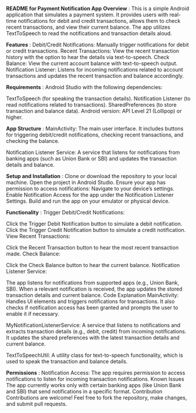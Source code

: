 **README for Payment Notification App**
**Overview** : 
This is a simple Android application that simulates a payment system. It provides users with real-time notifications for debit and credit transactions, allows them to check recent transactions, and view their current balance. The app utilizes TextToSpeech to read the notifications and transaction details aloud.

**Features** : 
Debit/Credit Notifications: Manually trigger notifications for debit or credit transactions.
Recent Transactions: View the recent transaction history with the option to hear the details via text-to-speech.
Check Balance: View the current account balance with text-to-speech output.
Notification Listener: Listens for incoming notifications related to account transactions and updates the recent transaction and balance accordingly.


**Requirements** : 
Android Studio with the following dependencies:

TextToSpeech (for speaking the transaction details).
Notification Listener (to read notifications related to transactions).
SharedPreferences (to store transaction and balance data).
Android version: API Level 21 (Lollipop) or higher.

**App Structure** : 
MainActivity: The main user interface. It includes buttons for triggering debit/credit notifications, checking recent transactions, and checking the balance.

Notification Listener Service: A service that listens for notifications from banking apps (such as Union Bank or SBI) and updates the transaction details and balance.

**Setup and Installation** : 
Clone or download the repository to your local machine.
Open the project in Android Studio.
Ensure your app has permission to access notifications:
Navigate to your device’s settings.
Enable Notification Access for the app under the Notification Listener Settings.
Build and run the app on your emulator or physical device.

**Functionality** : 
Trigger Debit/Credit Notifications:

Click the Trigger Debit Notification button to simulate a debit notification.
Click the Trigger Credit Notification button to simulate a credit notification.
View Recent Transactions:

Click the Recent Transaction button to hear the most recent transaction made.
Check Balance:

Click the Check Balance button to hear the current balance.
Notification Listener Service:

The app listens for notifications from supported apps (e.g., Union Bank, SBI).
When a relevant notification is received, the app updates the stored transaction details and current balance.
Code Explanation
MainActivity: Handles UI elements and triggers notifications for transactions. It also checks if notification access has been granted and prompts the user to enable it if necessary.

MyNotificationListenerService: A service that listens to notifications and extracts transaction details (e.g., debit, credit) from incoming notifications. It updates the shared preferences with the latest transaction details and current balance.

TextToSpeechUtil: A utility class for text-to-speech functionality, which is used to speak the transaction and balance details.

**Permissions** : 
Notification Access: The app requires permission to access notifications to listen for incoming transaction notifications.
Known Issues
The app currently works only with certain banking apps (like Union Bank and SBI) that send notifications in a specific format.
Contribution
Contributions are welcome! Feel free to fork the repository, make changes, and submit pull requests.

